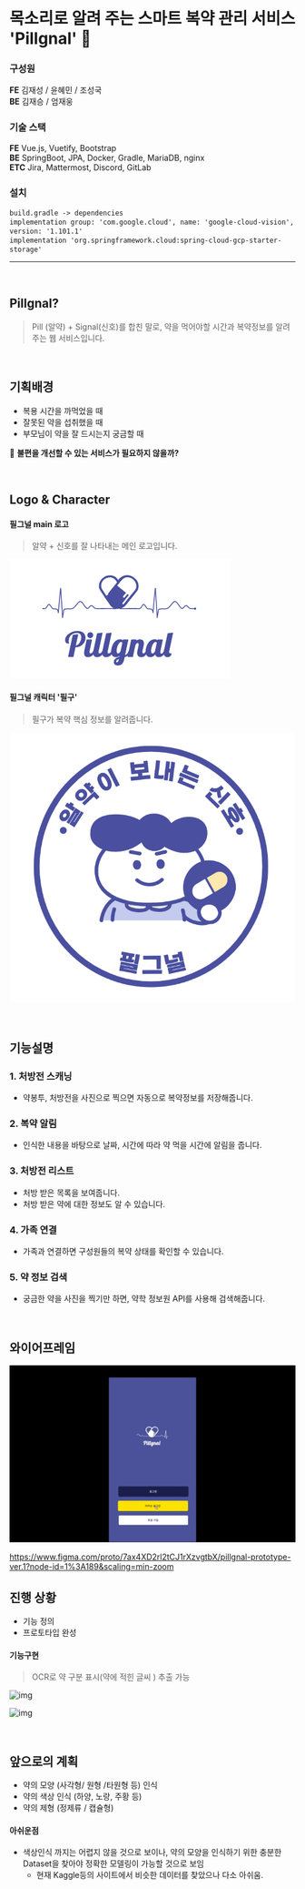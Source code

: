 # 목소리로 알려 주는 스마트 복약 관리 서비스 'Pillgnal' 💊

### 구성원
**FE** 김재성 / 윤혜민 / 조성국
<br>
**BE** 김재승 / 엄재웅

### 기술 스택
**FE** Vue.js, Vuetify, Bootstrap
<br>
**BE** SpringBoot, JPA, Docker, Gradle, MariaDB, nginx
<br>
**ETC** Jira, Mattermost, Discord, GitLab
<br>

### 설치
    build.gradle -> dependencies
    implementation group: 'com.google.cloud', name: 'google-cloud-vision', version: '1.101.1'
    implementation 'org.springframework.cloud:spring-cloud-gcp-starter-storage'

<hr>
<br>

## Pillgnal? 
> Pill (알약) + Signal(신호)를 합친 말로, 약을 먹어야할 시간과 복약정보를 알려주는 웹 서비스입니다.

<br>

## 기획배경
* 복용 시간을 까먹었을 때
* 잘못된 약을 섭취했을 때
* 부모님이 약을 잘 드시는지 궁금할 때

🤔 **불편을 개선할 수 있는 서비스가 필요하지 않을까?**

<br>

## Logo & Character
#### 필그널 main 로고
> 알약 + 신호를 잘 나타내는 메인 로고입니다.

![logo](Readme.assets/logo.png)

#### 필그널 캐릭터 '필구'
> 필구가 복약 핵심 정보를 알려줍니다.

![pilgu](Readme.assets/pilgu.png)

<br>

## 기능설명
### 1. 처방전 스캐닝
* 약봉투, 처방전을 사진으로 찍으면 자동으로 복약정보를 저장해줍니다.

### 2. 복약 알림
* 인식한 내용을 바탕으로 날짜, 시간에 따라 약 먹을 시간에 알림을 줍니다.

### 3. 처방전 리스트
* 처방 받은 목록을 보여줍니다.
* 처방 받은 약에 대한 정보도 알 수 있습니다.

### 4. 가족 연결
* 가족과 연결하면 구성원들의 복약 상태를 확인할 수 있습니다.

### 5. 약 정보 검색
* 궁금한 약을 사진을 찍기만 하면, 약학 정보원 API를 사용해 검색해줍니다.

<br>

## 와이어프레임
![wireframe](Readme.assets/wireframe.gif)
<br>

https://www.figma.com/proto/7ax4XD2rl2tCJ1rXzvgtbX/pillgnal-prototype-ver.1?node-id=1%3A189&scaling=min-zoom
<br>

## 진행 상황
* 기능 정의
* 프로토타입 완성

#### 기능구현
> OCR로 약 구분 표시(약에 적힌 글씨 ) 추출 가능

![img](https://cdn.discordapp.com/attachments/813209640154038274/821968866354921532/KakaoTalk_20210318_102436639.jpg)

![img](https://cdn.discordapp.com/attachments/813209640154038274/821992600810029096/erye.PNG)

<br>

## 앞으로의 계획
* 약의 모양 (사각형/ 원형 /타원형 등) 인식  
* 약의 색상 인식 (하양, 노랑, 주황 등)  
* 약의 제형 (정제류 / 캡슐형)

#### 아쉬운점
- 색상인식 까지는 어렵지 않을 것으로 보이나, 약의 모양을 인식하기 위한 충분한 Dataset을 찾아야 정확한 모델링이 가능할 것으로 보임
  - 현재 Kaggle등의 사이트에서 비슷한 데이터를 찾았으나 다소 아쉬움.



